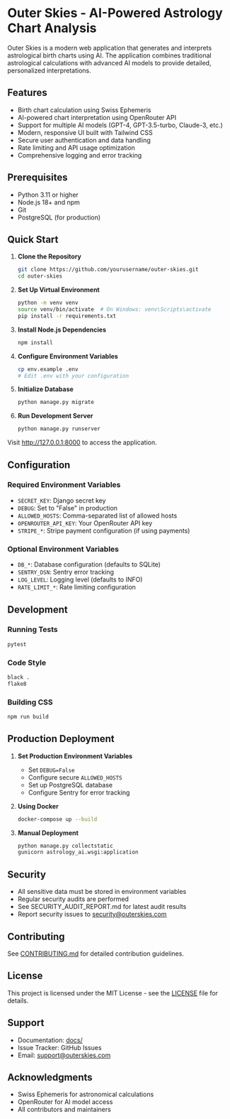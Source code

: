 # Outer Skies - AI-Powered Astrology Chart Analysis

Outer Skies is a modern web application that generates and interprets astrological birth charts using AI. The application combines traditional astrological calculations with advanced AI models to provide detailed, personalized interpretations.

## Features

- Birth chart calculation using Swiss Ephemeris
- AI-powered chart interpretation using OpenRouter API
- Support for multiple AI models (GPT-4, GPT-3.5-turbo, Claude-3, etc.)
- Modern, responsive UI built with Tailwind CSS
- Secure user authentication and data handling
- Rate limiting and API usage optimization
- Comprehensive logging and error tracking

## Prerequisites

- Python 3.11 or higher
- Node.js 18+ and npm
- Git
- PostgreSQL (for production)

## Quick Start

1. **Clone the Repository**
   ```bash
   git clone https://github.com/yourusername/outer-skies.git
   cd outer-skies
   ```

2. **Set Up Virtual Environment**
   ```bash
   python -m venv venv
   source venv/bin/activate  # On Windows: venv\Scripts\activate
   pip install -r requirements.txt
   ```

3. **Install Node.js Dependencies**
   ```bash
   npm install
   ```

4. **Configure Environment Variables**
   ```bash
   cp env.example .env
   # Edit .env with your configuration
   ```

5. **Initialize Database**
   ```bash
   python manage.py migrate
   ```

6. **Run Development Server**
   ```bash
   python manage.py runserver
   ```

Visit http://127.0.0.1:8000 to access the application.

## Configuration

### Required Environment Variables

- `SECRET_KEY`: Django secret key
- `DEBUG`: Set to "False" in production
- `ALLOWED_HOSTS`: Comma-separated list of allowed hosts
- `OPENROUTER_API_KEY`: Your OpenRouter API key
- `STRIPE_*`: Stripe payment configuration (if using payments)

### Optional Environment Variables

- `DB_*`: Database configuration (defaults to SQLite)
- `SENTRY_DSN`: Sentry error tracking
- `LOG_LEVEL`: Logging level (defaults to INFO)
- `RATE_LIMIT_*`: Rate limiting configuration

## Development

### Running Tests
```bash
pytest
```

### Code Style
```bash
black .
flake8
```

### Building CSS
```bash
npm run build
```

## Production Deployment

1. **Set Production Environment Variables**
   - Set `DEBUG=False`
   - Configure secure `ALLOWED_HOSTS`
   - Set up PostgreSQL database
   - Configure Sentry for error tracking

2. **Using Docker**
   ```bash
   docker-compose up --build
   ```

3. **Manual Deployment**
   ```bash
   python manage.py collectstatic
   gunicorn astrology_ai.wsgi:application
   ```

## Security

- All sensitive data must be stored in environment variables
- Regular security audits are performed
- See SECURITY_AUDIT_REPORT.md for latest audit results
- Report security issues to security@outerskies.com

## Contributing

See [CONTRIBUTING.md](CONTRIBUTING.md) for detailed contribution guidelines.

## License

This project is licensed under the MIT License - see the [LICENSE](LICENSE) file for details.

## Support

- Documentation: [docs/](docs/)
- Issue Tracker: GitHub Issues
- Email: support@outerskies.com

## Acknowledgments

- Swiss Ephemeris for astronomical calculations
- OpenRouter for AI model access
- All contributors and maintainers
